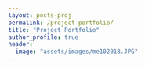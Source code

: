 ```yaml
---
layout: posts-proj
permalink: /project-portfolio/
title: "Project Portfolio"
author_profile: true
header:
  image: "assets/images/me102018.JPG"
---
```

